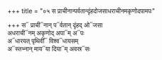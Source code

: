 +++
title = "०५ स प्राचीनान्पर्वतान्दृंहदोजसाधराचीनमकृणोदपामपः"

+++
स᳓ प्राची᳓नान् प᳓र्वतान् दृंहद् ओ᳓जसा  
अधराची᳓नम् अकृणोद् अपा᳓म् अ᳓पः  
अ᳓धारयत् पृथिवीं᳓ विश्व᳓धायसम्  
अ᳓स्तभ्नान् माय᳓या दिया᳓म् अवस्र᳓सः